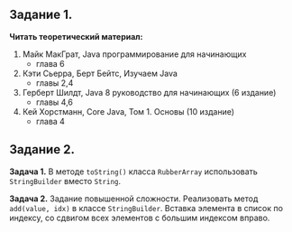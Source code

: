 ## Задание 1.

**Читать теоретический материал:**

1. Майк МакГрат, Java программирование для начинающих
   - глава 6
2. Кэти Сьерра, Берт Бейтс, Изучаем Java
   - главы 2,4
3. Герберт Шилдт, Java 8 руководство для начинающих (6 издание)
   - главы 4,6
4. Кей Хорстманн, Core Java, Том 1. Основы (10 издание)
   - глава 4

## Задание 2.

**Задача 1.**
В методе `toString()` класса `RubberArray` использовать `StringBuilder` вместо `String`.

**Задача 2.**
Задание повышенной сложности. Реализовать метод `add(value, idx)` в классе `StringBuilder`. 
Вставка элемента в список по индексу, со сдвигом всех элементов с большим индексом вправо.
